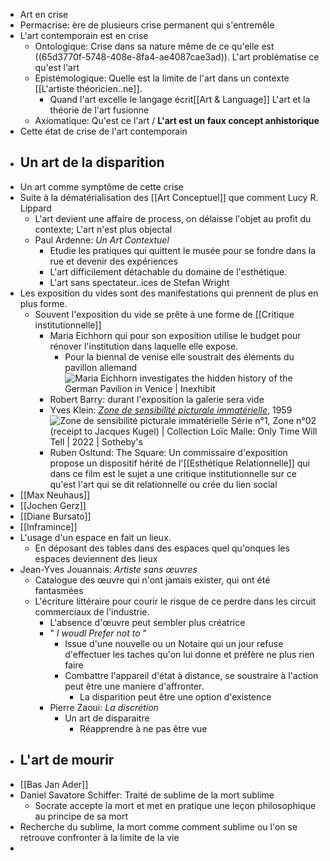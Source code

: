 - Art en crise
- Permacrise: ère de plusieurs crise permanent qui s'entremêle
- L'art contemporain est en crise
	- Ontologique: Crise dans sa nature même de ce qu'elle est ((65d3770f-5748-408e-8fa4-ae4087cae3ad)). L'art problématise ce qu'est l'art
	- Epistémologique: Quelle est la limite de l'art dans un contexte [[L'artiste théoricien..ne]].
		- Quand l'art excelle le langage écrit[[Art & Language]] L'art et la théorie de l'art fusionne
	- Axiomatique: Qu'est ce l'art / **L'art est un faux concept anhistorique**
- Cette état de crise de l'art contemporain
- ## Un art de la disparition
- Un art comme symptôme de cette crise
- Suite à la dématérialisation des [[Art Conceptuel]] que comment Lucy R. Lippard
	- L'art devient une affaire de process, on délaisse l'objet au profit du contexte; L'art n'est plus objectal
	- Paul Ardenne: *Un Art Contextuel*
		- Etudie les pratiques qui quittent le musée pour se fondre dans la rue et devenir des expériences
		- L'art difficilement détachable du domaine de l'esthétique.
		- L'art sans spectateur..ices de Stefan Wright
- Les exposition du vides sont des manifestations qui prennent de plus en plus forme.
	- Souvent l'exposition du vide se prête à une forme de [[Critique institutionnelle]]
		- Maria Eichhorn qui pour son exposition utilise le budget pour rénover l'institution dans laquelle elle expose.
			- Pour la biennal de venise elle soustrait des éléments du pavillon allemand ![Maria Eichhorn investigates the hidden history of the German Pavilion in  Venice | Inexhibit](https://www.inexhibit.com/wp-content/uploads/2022/04/Maria-Eichhorn-German-Pavilion-59th-Venice-Art-Biennale-2022-3-Inexhibit.jpg)
		- Robert Barry: durant l'exposition la galerie sera vide
		- Yves Klein: [*Zone de sensibilité picturale immatérielle*](https://en.wikipedia.org/wiki/Zone_de_Sensibilit%C3%A9_Picturale_Immat%C3%A9rielle), 1959 ![Zone de sensibilité picturale immatérielle Série n°1, Zone n°02 (receipt to  Jacques Kugel) | Collection Loïc Malle: Only Time Will Tell | 2022 |  Sotheby's](https://sothebys-md.brightspotcdn.com/dims4/default/7c70585/2147483647/strip/true/crop/4783x3368+0+0/resize/1024x721!/quality/90/?url=http%3A%2F%2Fsothebys-brightspot.s3.amazonaws.com%2Fmedia-desk%2F89%2F16%2F7a1583b74050b977e01a2fa0a584%2Fpf2275-c5vsb-02.jpg)
		- Ruben Osltund: The Square: Un commissaire d'exposition propose un dispositif hérité de l'[[Esthétique Relationnelle]] qui dans ce film est le sujet a une critique institutionnelle sur ce qu'est l'art qui se dit relationnelle ou crée du lien social
- [[Max Neuhaus]]
- [[Jochen Gerz]]
- [[Diane Bursato]]
- [[Inframince]]
- L'usage d'un espace en fait un lieux.
	- En déposant des tables dans des espaces quel qu'onques les espaces deviennent des lieux
- Jean-Yves Jouannais: *Artiste sans œuvres*
	- Catalogue des œuvre qui n'ont jamais exister, qui ont été fantasmées
	- L'écriture littéraire pour courir le risque de ce perdre dans les circuit commerciaux de l'industrie.
		- L'absence d'œuvre peut sembler plus créatrice
		- " *I woudl Prefer not to* "
			- Issue d'une nouvelle ou un Notaire qui un jour refuse d'effectuer les taches qu'on lui donne et préfère ne plus rien faire
			- Combattre l'appareil d'état à distance, se soustraire à l'action peut être une maniere d'affronter.
				- La disparition peut être une option d'existence
		- Pierre Zaoui: *La discrétion*
			- Un art de disparaitre
				- Réapprendre à ne pas être vue
- ## L'art de mourir
- [[Bas Jan Ader]]
- Daniel Savatore Schiffer: Traité de sublime de la mort sublime
	- Socrate accepte la mort et met en pratique une leçon philosophique au principe de sa mort
- Recherche du sublime, la mort comme comment sublime ou l'on se retrouve confronter à la limite de la vie
-
